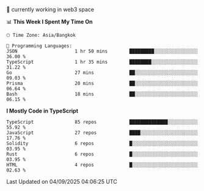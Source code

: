 🔭 currently working in web3 space

<!--START_SECTION:waka-->
📊 **This Week I Spent My Time On** 

```text
🕑︎ Time Zone: Asia/Bangkok

💬 Programming Languages: 
JSON                     1 hr 50 mins        █████████░░░░░░░░░░░░░░░░   36.00 % 
TypeScript               1 hr 35 mins        ████████░░░░░░░░░░░░░░░░░   31.22 % 
Go                       27 mins             ██░░░░░░░░░░░░░░░░░░░░░░░   09.03 % 
Prisma                   20 mins             ██░░░░░░░░░░░░░░░░░░░░░░░   06.64 % 
Bash                     18 mins             ██░░░░░░░░░░░░░░░░░░░░░░░   06.15 % 
```

**I Mostly Code in TypeScript** 

```text
TypeScript               85 repos            ██████████████░░░░░░░░░░░   55.92 % 
JavaScript               27 repos            ████░░░░░░░░░░░░░░░░░░░░░   17.76 % 
Solidity                 6 repos             █░░░░░░░░░░░░░░░░░░░░░░░░   03.95 % 
Rust                     6 repos             █░░░░░░░░░░░░░░░░░░░░░░░░   03.95 % 
HTML                     4 repos             █░░░░░░░░░░░░░░░░░░░░░░░░   02.63 % 
```




 Last Updated on 04/09/2025 04:06:25 UTC
<!--END_SECTION:waka-->
